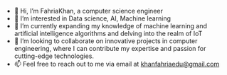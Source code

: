 - 👋 Hi, I’m FahriaKhan, a computer science engineer
- 👀 I’m interested in Data science, AI, Machine learning
- 🌱 I’m currently expanding my knowledge of machine learning and artificial intelligence algorithms and delving into the realm of IoT 
- 💞️ I’m looking to collaborate on innovative projects in computer engineering, where I can contribute my expertise and passion for cutting-edge technologies. 
- 📫 Feel free to reach out to me via email at khanfahriaedu@gmail.com

<!---
FahriaKhan/FahriaKhan is a ✨ special ✨ repository because its `README.md` (this file) appears on your GitHub profile.
You can click the Preview link to take a look at your changes.
--->
